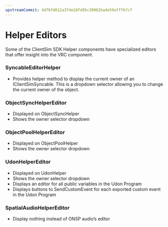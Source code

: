 ```yaml
---
upstreamCommit: 4d76fd612a37de18fd85c39062bade59afffb7cf
---
```


# Helper Editors

Some of the ClientSim SDK Helper components have specialized editors that offer insight into the VRC component.

### SyncableEditorHelper
* Provides helper method to display the current owner of an IClientSimSyncable. This is a dropdown selector allowing you to change the current owner of the object.

### ObjectSyncHelperEditor
* Displayed on ObjectSyncHelper
* Shows the owner selector dropdown

### ObjectPoolHelperEditor
* Displayed on ObjectPoolHelper
* Shows the owner selector dropdown

### UdonHelperEditor
* Displayed on UdonHelper
* Shows the owner selector dropdown
* Displays an editor for all public variables in the Udon Program
* Displays buttons to SendCustomEvent for each exported custom event in the Udon Program

### SpatialAudioHelperEditor
* Display nothing instead of ONSP audio’s editor
